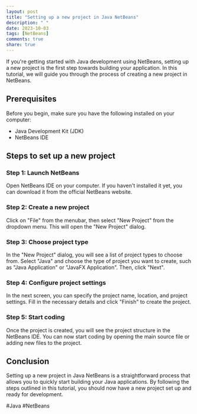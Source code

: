 ```yaml
---
layout: post
title: "Setting up a new project in Java NetBeans"
description: " "
date: 2023-10-03
tags: [NetBeans]
comments: true
share: true
---
```


If you're getting started with Java development using NetBeans, setting up a new project is the first step towards building your application. In this tutorial, we will guide you through the process of creating a new project in NetBeans.

## Prerequisites
Before you begin, make sure you have the following installed on your computer:
- Java Development Kit (JDK)
- NetBeans IDE

## Steps to set up a new project

### Step 1: Launch NetBeans
Open NetBeans IDE on your computer. If you haven't installed it yet, you can download it from the official NetBeans website.

### Step 2: Create a new project
Click on "File" from the menubar, then select "New Project" from the dropdown menu. This will open the "New Project" dialog.

### Step 3: Choose project type
In the "New Project" dialog, you will see a list of project types to choose from. Select "Java" and choose the type of project you want to create, such as "Java Application" or "JavaFX Application". Then, click "Next".

### Step 4: Configure project settings
In the next screen, you can specify the project name, location, and project settings. Fill in the necessary details and click "Finish" to create the project.

### Step 5: Start coding
Once the project is created, you will see the project structure in the NetBeans IDE. You can now start coding by opening the main source file or adding new files to the project.

## Conclusion
Setting up a new project in Java NetBeans is a straightforward process that allows you to quickly start building your Java applications. By following the steps outlined in this tutorial, you should now have a new project set up and ready for development.

#Java #NetBeans
